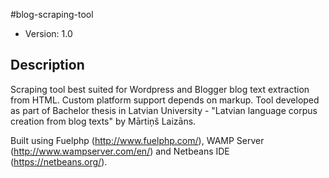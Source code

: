 #blog-scraping-tool


* Version: 1.0


## Description

Scraping tool best suited for Wordpress and Blogger blog text extraction from HTML. Custom platform support depends on markup. Tool developed as part of Bachelor thesis in Latvian University - "Latvian language corpus creation from blog texts" by Mārtiņš Laizāns.

Built using Fuelphp (http://www.fuelphp.com/), WAMP Server (http://www.wampserver.com/en/) and Netbeans IDE (https://netbeans.org/).
